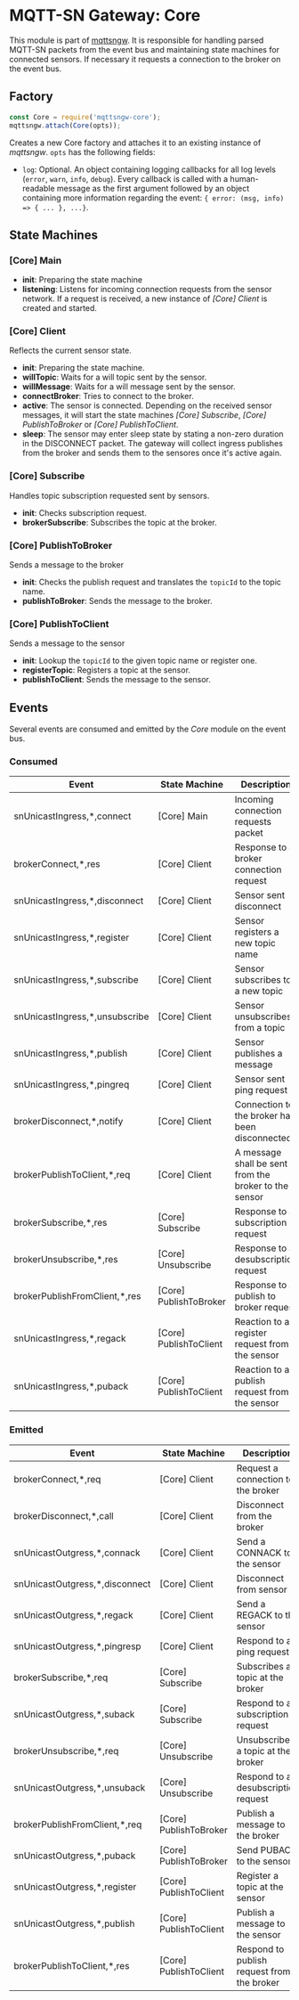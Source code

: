 # MQTT-SN Gateway: Core

This module is part of [mqttsngw](https://github.com/jue89/node-mqttsngw). It is responsible for handling parsed MQTT-SN packets from the event bus and maintaining state machines for connected sensors. If necessary it requests a connection to the broker on the event bus.

## Factory

```js
const Core = require('mqttsngw-core');
mqttsngw.attach(Core(opts));
```

Creates a new Core factory and attaches it to an existing instance of *mqttsngw*. ```opts``` has the following fields:
 * ```log```: Optional. An object containing logging callbacks for all log levels (```error```, ```warn```, ```info```, ```debug```). Every callback is called with a human-readable message as the first argument followed by an object containing more information regarding the event: ```{ error: (msg, info) => { ... }, ...}```.

## State Machines

### [Core] Main

 * **init**: Preparing the state machine
 * **listening**: Listens for incoming connection requests from the sensor network. If a request is received, a new instance of *[Core] Client* is created and started.

### [Core] Client

Reflects the current sensor state.

 * **init**: Preparing the state machine.
 * **willTopic**: Waits for a will topic sent by the sensor.
 * **willMessage**: Waits for a will message sent by the sensor.
 * **connectBroker**: Tries to connect to the broker.
 * **active**: The sensor is connected. Depending on the received sensor messages, it will start the state machines *[Core] Subscribe*, *[Core] PublishToBroker* or *[Core] PublishToClient*.
 * **sleep**: The sensor may enter sleep state by stating a non-zero duration in the DISCONNECT packet. The gateway will collect ingress publishes from the broker and sends them to the sensores once it's active again.

### [Core] Subscribe

Handles topic subscription requested sent by sensors.

 * **init**: Checks subscription request.
 * **brokerSubscribe**: Subscribes the topic at the broker.

### [Core] PublishToBroker

Sends a message to the broker

 * **init**: Checks the publish request and translates the ```topicId``` to the topic name.
 * **publishToBroker**: Sends the message to the broker.

### [Core] PublishToClient

Sends a message to the sensor

 * **init**: Lookup the ```topicId``` to the given topic name or register one.
 * **registerTopic**: Registers a topic at the sensor.
 * **publishToClient**: Sends the message to the sensor.


## Events

Several events are consumed and emitted by the *Core* module on the event bus.

### Consumed

| Event                          | State Machine          | Description |
| ------------------------------ | ---------------------- | ----------- |
| snUnicastIngress,*,connect     | [Core] Main            | Incoming connection requests packet |
| brokerConnect,*,res            | [Core] Client          | Response to a broker connection request |
| snUnicastIngress,*,disconnect  | [Core] Client          | Sensor sent disconnect |
| snUnicastIngress,*,register    | [Core] Client          | Sensor registers a new topic name |
| snUnicastIngress,*,subscribe   | [Core] Client          | Sensor subscribes to a new topic |
| snUnicastIngress,*,unsubscribe | [Core] Client          | Sensor unsubscribes from a topic |
| snUnicastIngress,*,publish     | [Core] Client          | Sensor publishes a message |
| snUnicastIngress,*,pingreq     | [Core] Client          | Sensor sent ping request |
| brokerDisconnect,*,notify      | [Core] Client          | Connection to the broker has been disconnected |
| brokerPublishToClient,*,req    | [Core] Client          | A message shall be sent from the broker to the sensor |
| brokerSubscribe,*,res          | [Core] Subscribe       | Response to a subscription request |
| brokerUnsubscribe,*,res        | [Core] Unsubscribe     | Response to a desubscription request |
| brokerPublishFromClient,*,res  | [Core] PublishToBroker | Response to a publish to broker request |
| snUnicastIngress,*,regack      | [Core] PublishToClient | Reaction to a register request from the sensor |
| snUnicastIngress,*,puback      | [Core] PublishToClient | Reaction to a publish request from the sensor |


### Emitted

| Event                          | State Machine          | Description |
| ------------------------------ | ---------------------- | ----------- |
| brokerConnect,*,req            | [Core] Client          | Request a connection to the broker |
| brokerDisconnect,*,call        | [Core] Client          | Disconnect from the broker |
| snUnicastOutgress,*,connack    | [Core] Client          | Send a CONNACK to the sensor |
| snUnicastOutgress,*,disconnect | [Core] Client          | Disconnect from sensor |
| snUnicastOutgress,*,regack     | [Core] Client          | Send a REGACK to the sensor |
| snUnicastOutgress,*,pingresp   | [Core] Client          | Respond to a ping request |
| brokerSubscribe,*,req          | [Core] Subscribe       | Subscribes a topic at the broker |
| snUnicastOutgress,*,suback     | [Core] Subscribe       | Respond to a subscription request |
| brokerUnsubscribe,*,req        | [Core] Unsubscribe     | Unsubscribes a topic at the broker |
| snUnicastOutgress,*,unsuback   | [Core] Unsubscribe     | Respond to a desubscription request |
| brokerPublishFromClient,*,req  | [Core] PublishToBroker | Publish a message to the broker |
| snUnicastOutgress,*,puback     | [Core] PublishToBroker | Send PUBACK to the sensor |
| snUnicastOutgress,*,register   | [Core] PublishToClient | Register a topic at the sensor |
| snUnicastOutgress,*,publish    | [Core] PublishToClient | Publish a message to the sensor |
| brokerPublishToClient,*,res    | [Core] PublishToClient | Respond to publish request from the broker |
